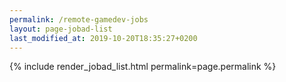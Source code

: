 ```yaml
---
permalink: /remote-gamedev-jobs
layout: page-jobad-list
last_modified_at: 2019-10-20T18:35:27+0200
---
```

{% include render_jobad_list.html permalink=page.permalink %}
